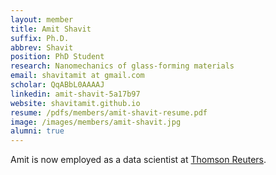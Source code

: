 ```yaml
---
layout: member
title: Amit Shavit
suffix: Ph.D.
abbrev: Shavit
position: PhD Student
research: Nanomechanics of glass-forming materials
email: shavitamit at gmail.com
scholar: QqABbL0AAAAJ
linkedin: amit-shavit-5a17b97
website: shavitamit.github.io
resume: /pdfs/members/amit-shavit-resume.pdf
image: /images/members/amit-shavit.jpg
alumni: true
---
```


Amit is now employed as a data scientist at [Thomson Reuters](http://thomsonreuters.com/).
